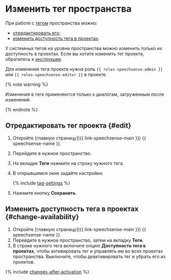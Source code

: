 # Изменить тег пространства

При работе с [тегом](../../../concepts/tags.md) пространства можно:

* [отредактировать его](#edit);
* [изменить доступность тега в проектах](#change-availability).

У системных тегов на уровне пространства можно изменить только их доступность в проектах. Если вы хотите изменить тег проекта, обратитесь к [инструкции](../../project/tag/change.md).

Для изменения тега проекта нужна роль `{{ roles-speechsense-admin }}` или `{{ roles-speechsense-editor }}` в проекте.

{% note warning %}

Изменения в теге применяются только к диалогам, загруженным после изменений.

{% endnote %}

## Отредактировать тег проекта {#edit}

1. Откройте [главную страницу]({{ link-speechsense-main }}) {{ speechsense-name }}.
1. Перейдите в нужное пространство.
1. На вкладке **Теги** нажмите на строку нужного тега.
1. В открывшемся окне задайте настройки:

   {% include [tag-settings](../../../../_includes/speechsense/tag/tag-settings.md) %}

1. Нажмите кнопку **Сохранить**.

## Изменить доступность тега в проектах {#change-availability}

1. Откройте [главную страницу]({{ link-speechsense-main }}) {{ speechsense-name }}.
1. Перейдите в нужное пространство, затем на вкладку **Теги**.
1. В строке нужного тега включите опцию **Доступность тега в проектах**, чтобы активировать тег и управлять им во всех проектах пространства. Выключите, чтобы деактивировать тег и убрать его из проектов.

{% include [changes-after-activation](../../../../_includes/speechsense/tag/changes-after-activation.md) %}
